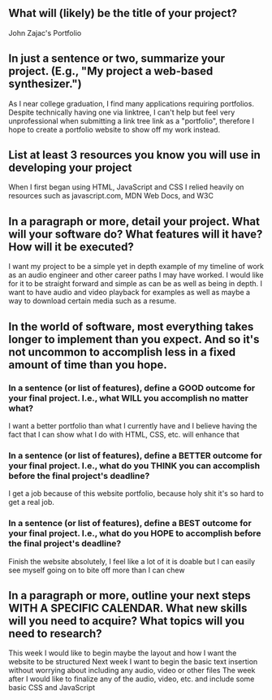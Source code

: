 ## What will (likely) be the title of your project?

John Zajac's Portfolio

## In just a sentence or two, summarize your project. (E.g., "My project a web-based synthesizer.")

As I near college graduation, I find many applications requiring portfolios. Despite technically having one via linktree, I can't help but feel very unprofessional when submitting a link tree link as a "portfolio", therefore I hope to create a portfolio website to show off my work instead.

## List at least 3 resources you know you will use in developing your project

When I first began using HTML, JavaScript and CSS I relied heavily on resources such as javascript.com, MDN Web Docs, and W3C

## In a paragraph or more, detail your project. What will your software do? What features will it have? How will it be executed?

I want my project to be a simple yet in depth example of my timeline of work as an audio engineer and other career paths I may have worked. I would like for it to be straight forward and simple as can be as well as being in depth. I want to have audio and video playback for examples as well as maybe a way to download certain media such as a resume.

## In the world of software, most everything takes longer to implement than you expect. And so it's not uncommon to accomplish less in a fixed amount of time than you hope.

### In a sentence (or list of features), define a GOOD outcome for your final project. I.e., what WILL you accomplish no matter what?

I want a better portfolio than what I currently have and I believe having the fact that I can show what I do with HTML, CSS, etc. will enhance that

### In a sentence (or list of features), define a BETTER outcome for your final project. I.e., what do you THINK you can accomplish before the final project's deadline?

I get a job because of this website portfolio, because holy shit it's so hard to get a real job.

### In a sentence (or list of features), define a BEST outcome for your final project. I.e., what do you HOPE to accomplish before the final project's deadline?

Finish the website absolutely, I feel like a lot of it is doable but I can easily see myself going on to bite off more than I can chew

## In a paragraph or more, outline your next steps WITH A SPECIFIC CALENDAR. What new skills will you need to acquire? What topics will you need to research?

This week I would like to begin maybe the layout and how I want the website to be structured
Next week I want to begin the basic text insertion without worrying about including any audio, video or other files
The week after I would like to finalize any of the audio, video, etc. and include some basic CSS and JavaScript
